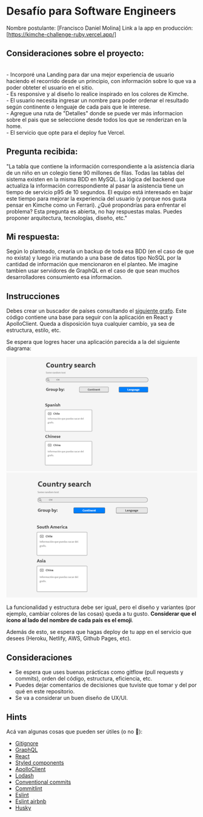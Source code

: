 # Desafío para Software Engineers

Nombre postulante: [Francisco Daniel Molina]
Link a la app en producción: [https://kimche-challenge-ruby.vercel.app/]


## Consideraciones sobre el proyecto:
<br/>
- Incorporé una Landing para dar una mejor experiencia de usuario haciendo el recorrido desde un principio, con información sobre lo que va a poder obteter el usuario en el sitio.
<br/>
- Es responsive y al diseño lo realice inspirado en los colores de Kimche. 
<br/>
- El usuario necesita ingresar un nombre para poder ordenar el resultado según continente o lenguaje de cada pais que le interese.
<br/>
- Agregue una ruta de "Detalles" donde se puede ver más informacion sobre el pais que se seleccione desde todos los que se renderizan en la home.
<br/>
- El servicio que opte para el deploy fue Vercel.

## Pregunta recibida:
"La tabla que contiene la información correspondiente a la asistencia diaria de un niño en un colegio tiene 90 millones de filas. Todas las tablas del sistema existen en la misma BDD en MySQL. La lógica del backend que actualiza la información correspondiente al pasar la asistencia tiene un tiempo de servicio p95 de 10 segundos. El equipo está interesado en bajar este tiempo para mejorar la experiencia del usuario (y porque nos gusta pensar en Kimche como un Ferrari). ¿Qué propondrías para enfrentar el problema? Esta pregunta es abierta, no hay respuestas malas. Puedes proponer arquitectura, tecnologías, diseño, etc."

## Mi respuesta:
Según lo planteado, crearia un backup de toda esa BDD (en el caso de que no exista) y luego iria mutando a una base de datos tipo NoSQL por la cantidad de información que mencionaron en el planteo. Me imagine tambien usar servidores de GraphQL en el caso de que sean muchos desarrolladores consumiento esa informacion.


## Instrucciones

Debes crear un buscador de países consultando el [siguiente grafo](https://countries.trevorblades.com/). Este código contiene una base para seguir con la aplicación en React y ApolloClient. Queda a disposición tuya cualquier cambio, ya sea de estructura, estilo, etc.

Se espera que logres hacer una aplicación parecida a la del siguiente diagrama:

![image1](imgs/1.png)
![image2](imgs/2.png)

La funcionalidad y estructura debe ser igual, pero el diseño y variantes (por ejemplo, cambiar colores de las cosas) queda a tu gusto. **Considerar que el ícono al lado del nombre de cada país es el emoji**.

Además de esto, se espera que hagas deploy de tu app en el servicio que desees (Heroku, Netlify, AWS, Github Pages, etc).

## Consideraciones

- Se espera que uses buenas prácticas como gitflow (pull requests y commits), orden del código, estructura, eficiencia, etc.
- Puedes dejar comentarios de decisiones que tuviste que tomar y del por qué en este repositorio.
- Se va a considerar un buen diseño de UX/UI.

## Hints

Acá van algunas cosas que pueden ser útiles (o no 👀):

- [Gitignore](https://www.toptal.com/developers/gitignore)
- [GraphQL](https://www.howtographql.com/)
- [React](https://es.reactjs.org/)
- [Styled components](https://styled-components.com/docs/basics)
- [ApolloClient](https://www.apollographql.com/docs/react/)
- [Lodash](https://lodash.com/)
- [Conventional commits](https://www.conventionalcommits.org/en/v1.0.0/)
- [Commitlint](https://commitlint.js.org/#/)
- [Eslint](https://eslint.org/)
- [Eslint airbnb](https://www.npmjs.com/package/eslint-config-airbnb)
- [Husky](https://www.npmjs.com/package/husky)
